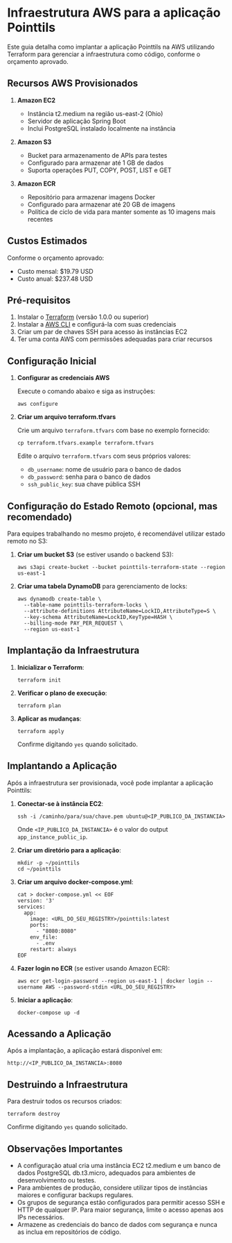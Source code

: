 # Infraestrutura AWS para a aplicação Pointtils

Este guia detalha como implantar a aplicação Pointtils na AWS utilizando Terraform para gerenciar a infraestrutura como código, conforme o orçamento aprovado.

## Recursos AWS Provisionados

1. **Amazon EC2**
   - Instância t2.medium na região us-east-2 (Ohio)
   - Servidor de aplicação Spring Boot
   - Inclui PostgreSQL instalado localmente na instância

2. **Amazon S3**
   - Bucket para armazenamento de APIs para testes
   - Configurado para armazenar até 1 GB de dados
   - Suporta operações PUT, COPY, POST, LIST e GET

3. **Amazon ECR**
   - Repositório para armazenar imagens Docker
   - Configurado para armazenar até 20 GB de imagens
   - Política de ciclo de vida para manter somente as 10 imagens mais recentes

## Custos Estimados

Conforme o orçamento aprovado:
- Custo mensal: $19.79 USD
- Custo anual: $237.48 USD

## Pré-requisitos

1. Instalar o [Terraform](https://www.terraform.io/downloads.html) (versão 1.0.0 ou superior)
2. Instalar a [AWS CLI](https://aws.amazon.com/cli/) e configurá-la com suas credenciais
3. Criar um par de chaves SSH para acesso às instâncias EC2
4. Ter uma conta AWS com permissões adequadas para criar recursos

## Configuração Inicial

1. **Configurar as credenciais AWS**

   Execute o comando abaixo e siga as instruções:
   ```
   aws configure
   ```

2. **Criar um arquivo terraform.tfvars**

   Crie um arquivo `terraform.tfvars` com base no exemplo fornecido:
   ```
   cp terraform.tfvars.example terraform.tfvars
   ```
   
   Edite o arquivo `terraform.tfvars` com seus próprios valores:
   - `db_username`: nome de usuário para o banco de dados
   - `db_password`: senha para o banco de dados
   - `ssh_public_key`: sua chave pública SSH

## Configuração do Estado Remoto (opcional, mas recomendado)

Para equipes trabalhando no mesmo projeto, é recomendável utilizar estado remoto no S3:

1. **Criar um bucket S3** (se estiver usando o backend S3):
   ```
   aws s3api create-bucket --bucket pointtils-terraform-state --region us-east-1
   ```

2. **Criar uma tabela DynamoDB** para gerenciamento de locks:
   ```
   aws dynamodb create-table \
     --table-name pointtils-terraform-locks \
     --attribute-definitions AttributeName=LockID,AttributeType=S \
     --key-schema AttributeName=LockID,KeyType=HASH \
     --billing-mode PAY_PER_REQUEST \
     --region us-east-1
   ```

## Implantação da Infraestrutura

1. **Inicializar o Terraform**:
   ```
   terraform init
   ```

2. **Verificar o plano de execução**:
   ```
   terraform plan
   ```

3. **Aplicar as mudanças**:
   ```
   terraform apply
   ```
   
   Confirme digitando `yes` quando solicitado.

## Implantando a Aplicação

Após a infraestrutura ser provisionada, você pode implantar a aplicação Pointtils:

1. **Conectar-se à instância EC2**:
   ```
   ssh -i /caminho/para/sua/chave.pem ubuntu@<IP_PUBLICO_DA_INSTANCIA>
   ```
   Onde `<IP_PUBLICO_DA_INSTANCIA>` é o valor do output `app_instance_public_ip`.

2. **Criar um diretório para a aplicação**:
   ```
   mkdir -p ~/pointtils
   cd ~/pointtils
   ```

3. **Criar um arquivo docker-compose.yml**:
   ```
   cat > docker-compose.yml << EOF
   version: '3'
   services:
     app:
       image: <URL_DO_SEU_REGISTRY>/pointtils:latest
       ports:
         - "8080:8080"
       env_file:
         - .env
       restart: always
   EOF
   ```

4. **Fazer login no ECR** (se estiver usando Amazon ECR):
   ```
   aws ecr get-login-password --region us-east-1 | docker login --username AWS --password-stdin <URL_DO_SEU_REGISTRY>
   ```

5. **Iniciar a aplicação**:
   ```
   docker-compose up -d
   ```

## Acessando a Aplicação

Após a implantação, a aplicação estará disponível em:

```
http://<IP_PUBLICO_DA_INSTANCIA>:8080
```

## Destruindo a Infraestrutura

Para destruir todos os recursos criados:

```
terraform destroy
```

Confirme digitando `yes` quando solicitado.

## Observações Importantes

- A configuração atual cria uma instância EC2 t2.medium e um banco de dados PostgreSQL db.t3.micro, adequados para ambientes de desenvolvimento ou testes.
- Para ambientes de produção, considere utilizar tipos de instâncias maiores e configurar backups regulares.
- Os grupos de segurança estão configurados para permitir acesso SSH e HTTP de qualquer IP. Para maior segurança, limite o acesso apenas aos IPs necessários.
- Armazene as credenciais do banco de dados com segurança e nunca as inclua em repositórios de código.
